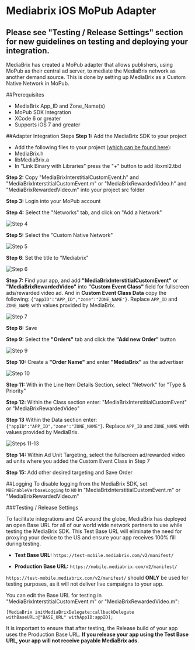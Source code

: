 # Mediabrix iOS MoPub Adapter
## Please see "Testing / Release Settings" section for new guidelines on testing and deploying your integration.

MediaBrix has created a MoPub adapter that allows publishers, using MoPub as their central ad server, to mediate the MediaBrix network as another demand source. This is done by setting up MediaBrix as a Custom Native Network in MoPub.

##Prerequisites
* MediaBrix App_ID and Zone_Name(s)
* MoPub SDK Integration
* XCode 6 or greater
* Supports iOS 7 and greater

##Adapter Integration Steps
**Step 1:** Add the MediaBrix SDK to your project
* Add the following files to your project ([which can be found here](https://github.com/mediabrix/mediabrix-ios-sdk/tree/master/IOS/src)):
 * MediaBrix.h
 * libMediaBrix.a
* In "Link Binary with Libraries" press the "+" button to add libxml2.tbd

**Step 2:** Copy "MediaBrixInterstitialCustomEvent.h" and "MediaBrixInterstitialCustomEvent.m" or "MediaBrixRewardedVideo.h" and "MediaBrixRewardedVideo.m" into your project src folder

**Step 3:** Login into your MoPub account

**Step 4:** Select the "Networks" tab, and click on "Add a Network"

![Step 4](https://cdn.mediabrix.com/o38%2Fdevsupportportal%2FMoPub%20Adapter%20Images%2F2016_03_07_16_42_163.png)

**Step 5:** Select the "Custom Native Network"

![Step 5](https://cdn.mediabrix.com/o38%2Fdevsupportportal%2FMoPub%20Adapter%20Images%2F2016_03_07_16_39_002.png)

**Step 6**: Set the title to "Mediabrix"

![Step 6](https://cdn.mediabrix.com/o38%2Fdevsupportportal%2FMoPub%20Adapter%20Images%2F2016_03_07_16_44_344.png)

**Step 7:** Find your app, and add **"MediaBrixInterstitialCustomEvent"** or **"MediaBrixRewardedVideo"** into **"Custom Event Class"** field for fullscreen ads/rewarded video ad. And in **Custom Event Class Data** copy the following:
`{"appID":"APP_ID","zone":"ZONE_NAME"}`. Replace `APP_ID` and `ZONE_NAME` with values provided by MediaBrix.

![Step 7](https://cdn.mediabrix.com/o38%2Fdevsupportportal%2FMoPub%20Adapter%20Images%2F2016_04_01_13_14_401.png)

**Step 8:** Save

**Step 9:** Select the **"Orders"** tab and click the **"Add new Order"** button

![Step 9](https://cdn.mediabrix.com/o38%2Fdevsupportportal%2FMoPub%20Adapter%20Images%2F2016_03_07_17_00_036.png)

**Step 10:** Create a **"Order Name"** and enter **"MediaBrix"** as the advertiser

![Step 10](https://cdn.mediabrix.com/o38%2Fdevsupportportal%2FMoPub%20Adapter%20Images%2F2016_03_07_17_03_507.png)

**Step 11:** With in the Line Item Details Section, select "Network" for "Type & Priority"

**Step 12:** Within the Class section enter: "MediaBrixInterstitialCustomEvent" or "MediaBrixRewardedVideo" 

**Step 13** Within the Data section enter:  `{"appID":"APP_ID","zone":"ZONE_NAME"}`. Replace `APP_ID` and `ZONE_NAME` with values provided by MediaBrix.

![Steps 11-13](https://hcs.hwcdn.net/v1/AUTH_mediabrix-231a/content/o38%2Fdevsupportportal%2FMoPub%20Adapter%20Images%2F2016_04_01_13_38_062.png)

**Step 14:** Within Ad Unit Targeting, select the fullscreen ad/rewarded video ad units where you added the Custom Event Class in Step 7

**Step 15:** Add other desired targeting and Save Order

##Logging 
To disable logging from the MediaBrix SDK, set `MBEnableVerboseLogging` to `NO` in "MediaBrixInterstitialCustomEvent.m" or "MediaBrixRewardedVideo.m" 

###Testing / Release Settings

To facilitate integrations and QA around the globe, MediaBrix has deployed an open Base URL for all of our world wide network partners to use while testing the MediaBrix SDK. This Test Base URL will eliminate the need for proxying your device to the US and ensure your app receives 100% fill during testing.

* **Test Base URL:** `https://test-mobile.mediabrix.com/v2/manifest/`

* **Production Base URL:** `https://mobile.mediabrix.com/v2/manifest/`

`https://test-mobile.mediabrix.com/v2/manifest/` should **ONLY** be used for testing purposes, as it will not deliver live campaigns to your app.

You can edit the Base URL for testing in "MediaBrixInterstitialCustomEvent.m" or "MediaBrixRewardedVideo.m":

```[MediaBrix initMediaBrixDelegate:callbackDelegate withBaseURL:@"BASE_URL" withAppID:appID];```

It is important to ensure that after testing, the Release build of your app uses the Production Base URL. **If you release your app using the Test Base URL, your app will not receive payable MediaBrix ads.**
